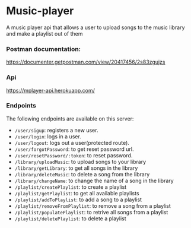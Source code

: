 # Music-player
A music player api that allows a user to upload songs to the music library and make a playlist out of them
 
### Postman documentation: 
https://documenter.getpostman.com/view/20417456/2s83zgujzs

### Api
https://mplayer-api.herokuapp.com/

### Endpoints
The following endpoints are available on this server:
- `/user/sigup`: registers a new user.
- `/user/login`: logs in a user.
- `/user/logout`: logs out a user(protected route).
- `/user/forgotPassword`: to get reset password url.
- `/user/resetPassword/:token`: to reset password.
- `/library/uploadMusic`: to upload songs to your library
- `/library/getLibrary`: to get all songs in the library
- `/library/deleteMusic`: to delete a song from the library
- `/library/changeName`: to change the name of a song in the library
- `/playlist/createPlaylist`: to create a playlist
- `/playlist/getPlaylist`: to get all available playlists
- `/playlist/addToPlaylist`: to add a song to a playlist
- `/playlist/removeFromPlaylist`: to remove a song from a playlist
- `/playlist/populatePlaylist`: to retrive all songs from a playlist
- `/playlist/deletePlaylist`: to delete a playlist


